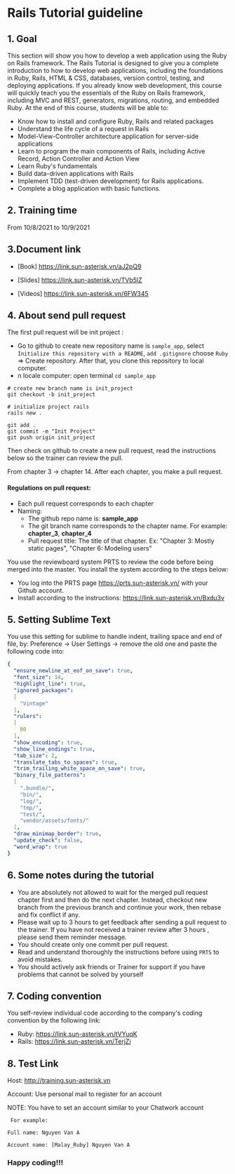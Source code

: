 # Rails Tutorial guideline

## 1. Goal

This section will show you how to develop a web application using the Ruby on Rails framework. The Rails Tutorial is designed to give you a complete introduction to how to develop web applications, including the foundations in Ruby, Rails, HTML & CSS, databases, version control, testing, and deploying applications. If you already know web development, this course will quickly teach you the essentials of the Ruby on Rails framework, including MVC and REST, generators, migrations, routing, and embedded Ruby.
At the end of this course, students will be able to:
  - Know how to install and configure Ruby, Rails and related packages
  - Understand the life cycle of a request in Rails
  - Model-View-Controller architecture application for server-side applications
  - Learn to program the main components of Rails, including Active Record, Action Controller and Action View
  - Learn Ruby's fundamentals
  - Build data-driven applications with Rails
  - Implement TDD (test-driven development) for Rails applications.
  - Complete a blog application with basic functions.
  
## 2. Training time
From 10/8/2021 to 10/9/2021

## 3.Document link

- [Book] https://link.sun-asterisk.vn/aJ2pQ9

- [Slides]
https://link.sun-asterisk.vn/TVb5lZ

- [Videos]
https://link.sun-asterisk.vn/6FW345

## 4. About send pull request
The first pull request will be init project :
+ Go to github to create new repository name is `sample_app`, select `Initialize this repository with a README`, `add .gitignore` choose `Ruby` => Create repository. 
After that, you clone this repository to local computer.
+ n locale computer: open terminal `cd sample_app`
```
# create new branch name is init_project
git checkout -b init_project 

# initialize project rails
rails new .

git add .
git commit -m "Init Project"
git push origin init_project
```

Then check on github to create a new pull request, read the instructions below so the trainer can review the pull.

From chapter 3 -> chapter 14.  After each chapter, you make a pull request.

#### Regulations on pull request:
- Each pull request corresponds to each chapter
- Naming:
  + The github repo name is: **sample_app**
  + The git branch name corresponds to the chapter name. For example: **chapter_3**, **chapter_4**
  + Pull request title: The title of that chapter.
    Ex: "Chapter 3: Mostly static pages", "Chapter 6: Modeling users"

You use the reviewboard system PRTS to review the code before being merged into the master. You install the system according to the steps below:

 - You log into the PRTS page https://prts.sun-asterisk.vn/ with your Github account.
- Install according to the instructions:
https://link.sun-asterisk.vn/Bxdu3v



## 5. Setting Sublime Text
You use this setting for sublime to handle indent, trailing space and end of file, by:
Preference -> User Settings -> remove the old one and paste the following code into:
```yaml
{
  "ensure_newline_at_eof_on_save": true,
  "font_size": 14,
  "highlight_line": true,
  "ignored_packages":
  [
    "Vintage"
  ],
  "rulers":
  [
    80
  ],
  "show_encoding": true,
  "show_line_endings": true,
  "tab_size": 2,
  "translate_tabs_to_spaces": true,
  "trim_trailing_white_space_on_save": true,
  "binary_file_patterns":
  [
    ".bundle/",
    "bin/",
    "log/",
    "tmp/",
    "test/",
    "vendor/assets/fonts/"
  ],
  "draw_minimap_border": true,
  "update_check": false,
  "word_wrap": true
}
```
## 6. Some notes during the tutorial
- You are absolutely not allowed to wait for the merged pull request chapter first and then do the next chapter. Instead, checkout new branch from the previous branch and continue your work, then rebase and fix conflict if any.
- Please wait up to 3 hours to get feedback after sending a pull request to the trainer. If you have not received a trainer review after 3 hours , please send them reminder message.
- You should create only one commit per pull request.
- Read and understand thoroughly the instructions before using `PRTS` to avoid mistakes.
- You should actively ask friends or Trainer for support if you have problems that cannot be solved by yourself

## 7. Coding convention
You self-review individual code according to the company's coding convention by the following link:

- Ruby: https://link.sun-asterisk.vn/tVYuqK
- Rails: https://link.sun-asterisk.vn/TerjZi

## 8. Test Link
Host: http://training.sun-asterisk.vn

Account: Use personal mail to register for an account

NOTE:  You have to set an account similar to your Chatwork account

  `` For example:``

  ``Full name: Nguyen Van A``

  ``Account name: [Malay_Ruby] Nguyen Van A``

### Happy coding!!!
